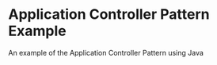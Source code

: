 # Application Controller Pattern Example
An example of the Application Controller Pattern using Java
